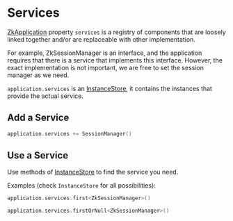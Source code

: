# Services

[ZkApplication](/core/core/src/jsMain/kotlin/zakadabar/core/browser/application/ZkApplication.kt) property `services` 
is a registry of components that are loosely linked together and/or are replaceable with other implementation.

For example, ZkSessionManager is an interface, and the application requires that there is a service that implements
this interface. However, the exact implementation is not important, we are free to set the session
manager as we need.

`application.services` is an [InstanceStore](/core/core/src/commonMain/kotlin/zakadabar/core/util/InstanceStore.kt), 
it contains the instances that provide the actual service.

## Add a Service

```kotlin
application.services += SessionManager()
```

## Use a Service

Use methods of [InstanceStore](/core/core/src/commonMain/kotlin/zakadabar/core/util/InstanceStore.kt)
to find the service you need.

Examples (check `InstanceStore` for all possibilities):

```kotlin
application.services.first<ZkSessionManager>()
```

```kotlin
application.services.firstOrNull<ZkSessionManager>()
```

